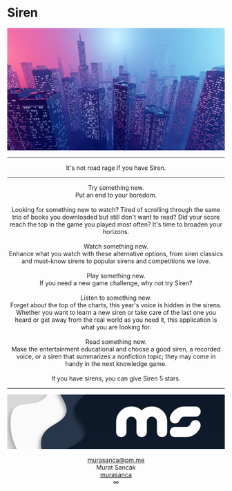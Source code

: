 # Siren
<img alt="Siren" src="https://raw.githubusercontent.com/murasanca/Database/main/Siren/Siren1920x1080.png">
<hr>
<p align="center">It's not road rage if you have Siren.</p>
<hr>
<p align="center">
Try something new.
<br>
Put an end to your boredom.
<br><br>
Looking for something new to watch? Tired of scrolling through the same trio of books you downloaded but still don't want to read? Did your score reach the top in the game you played most often? It's time to broaden your horizons.
<br><br>
Watch something new.
<br>
Enhance what you watch with these alternative options, from siren classics and must-know sirens to popular sirens and competitions we love.
<br><br>
Play something new.
<br>
If you need a new game challenge, why not try Siren?
<br><br>
Listen to something new.
<br>
Forget about the top of the charts, this year's voice is hidden in the sirens. Whether you want to learn a new siren or take care of the last one you heard or get away from the real world as you need it, this application is what you are looking for.
<br><br>
Read something new.
<br>
Make the entertainment educational and choose a good siren, a recorded voice, or a siren that summarizes a nonfiction topic; they may come in handy in the next knowledge game.
<br><br>
If you have sirens, you can give Siren 5 stars.
</p>
<hr>
<img alt="Murat Sancak" src="https://raw.githubusercontent.com/murasanca/Database/main/MS/msW1024x256.png">
<p align="center">
	<a href="mailto:murasanca@pm.me" target="_blank">murasanca@pm.me</a>
	<br>
	Murat Sancak
	<br>
	<a href="https://www.murasanca.com" target="_blank">murasanca</a>
	<br>
	∞
</p>

